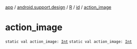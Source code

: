 [app](../../../index.md) / [android.support.design](../../index.md) / [R](../index.md) / [id](index.md) / [action_image](.)

# action_image

`static val action_image: `[`Int`](https://kotlinlang.org/api/latest/jvm/stdlib/kotlin/-int/index.html)
`static val action_image: `[`Int`](https://kotlinlang.org/api/latest/jvm/stdlib/kotlin/-int/index.html)